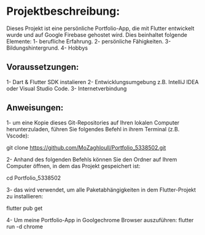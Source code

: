 # Projektbeschreibung: 
Dieses Projekt ist eine persönliche Portfolio-App, die mit Flutter entwickelt wurde und auf Google Firebase gehostet wird. Dies beinhaltet folgende Elemente: 
1- berufliche Erfahrung. 
2- persönliche Fähigkeiten. 
3- Bildungshintergrund. 
4- Hobbys


## Voraussetzungen: 

1- Dart & Flutter SDK instalieren
2- Entwicklungsumgebung z.B. IntelliJ IDEA oder Visual Studio Code.
3- Internetverbindung 

## Anweisungen: 

1- um eine Kopie dieses Git-Repositories auf Ihren lokalen Computer herunterzuladen, führen Sie folgendes Befehl in ihrem Terminal (z.B. Vscode): 

git clone https://github.com/MoZaghloull/Portfolio_5338502.git


2- Anhand des folgenden Befehls können Sie den Ordner auf Ihrem Computer öffnen, in dem das Projekt gespeichert ist: 

cd Portfolio_5338502


3- das wird verwendet, um alle Paketabhängigkeiten in dem Flutter-Projekt zu installieren:

flutter pub get

4- Um meine Portfolio-App in Goolgechrome Browser auszuführen: 
flutter run -d chrome
